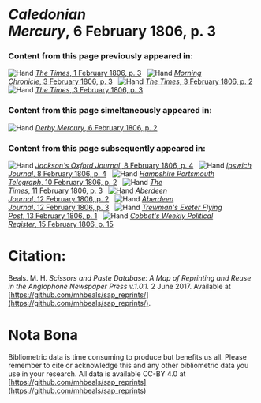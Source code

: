 # *Caledonian Mercury*, 6 February 1806, p. 3  
  
### Content from this page previously appeared in:  
![Hand](http://scissorsandpaste.net/wp-content/uploads/2017/06/smallhandpointer.png) [*The Times*, 1 February 1806, p. 3](https://mhbeals.github.io/sap_html/The-Times/The-Times-1-February-1806-p-3)  
![Hand](http://scissorsandpaste.net/wp-content/uploads/2017/06/smallhandpointer.png) [*Morning Chronicle*, 3 February 1806, p. 3](https://mhbeals.github.io/sap_html/Morning-Chronicle/Morning-Chronicle-3-February-1806-p-3)  
![Hand](http://scissorsandpaste.net/wp-content/uploads/2017/06/smallhandpointer.png) [*The Times*, 3 February 1806, p. 2](https://mhbeals.github.io/sap_html/The-Times/The-Times-3-February-1806-p-2)  
![Hand](http://scissorsandpaste.net/wp-content/uploads/2017/06/smallhandpointer.png) [*The Times*, 3 February 1806, p. 3](https://mhbeals.github.io/sap_html/The-Times/The-Times-3-February-1806-p-3)  
  
### Content from this page simeltaneously appeared in:  
![Hand](http://scissorsandpaste.net/wp-content/uploads/2017/06/smallhandpointer.png) [*Derby Mercury*, 6 February 1806, p. 2](https://mhbeals.github.io/sap_html/Derby-Mercury/Derby-Mercury-6-February-1806-p-2)  
  
### Content from this page subsequently appeared in:  
![Hand](http://scissorsandpaste.net/wp-content/uploads/2017/06/smallhandpointer.png) [*Jackson's Oxford Journal*, 8 February 1806, p. 4](https://mhbeals.github.io/sap_html/Jackson's-Oxford-Journal/Jackson's-Oxford-Journal-8-February-1806-p-4)  
![Hand](http://scissorsandpaste.net/wp-content/uploads/2017/06/smallhandpointer.png) [*Ipswich Journal*, 8 February 1806, p. 4](https://mhbeals.github.io/sap_html/Ipswich-Journal/Ipswich-Journal-8-February-1806-p-4)  
![Hand](http://scissorsandpaste.net/wp-content/uploads/2017/06/smallhandpointer.png) [*Hampshire Portsmouth Telegraph*, 10 February 1806, p. 2](https://mhbeals.github.io/sap_html/Hampshire-Portsmouth-Telegraph/Hampshire-Portsmouth-Telegraph-10-February-1806-p-2)  
![Hand](http://scissorsandpaste.net/wp-content/uploads/2017/06/smallhandpointer.png) [*The Times*, 11 February 1806, p. 3](https://mhbeals.github.io/sap_html/The-Times/The-Times-11-February-1806-p-3)  
![Hand](http://scissorsandpaste.net/wp-content/uploads/2017/06/smallhandpointer.png) [*Aberdeen Journal*, 12 February 1806, p. 2](https://mhbeals.github.io/sap_html/Aberdeen-Journal/Aberdeen-Journal-12-February-1806-p-2)  
![Hand](http://scissorsandpaste.net/wp-content/uploads/2017/06/smallhandpointer.png) [*Aberdeen Journal*, 12 February 1806, p. 3](https://mhbeals.github.io/sap_html/Aberdeen-Journal/Aberdeen-Journal-12-February-1806-p-3)  
![Hand](http://scissorsandpaste.net/wp-content/uploads/2017/06/smallhandpointer.png) [*Trewman's Exeter Flying Post*, 13 February 1806, p. 1](https://mhbeals.github.io/sap_html/Trewman's-Exeter-Flying-Post/Trewman's-Exeter-Flying-Post-13-February-1806-p-1)  
![Hand](http://scissorsandpaste.net/wp-content/uploads/2017/06/smallhandpointer.png) [*Cobbet's Weekly Political Register*, 15 February 1806, p. 15](https://mhbeals.github.io/sap_html/Cobbet's-Weekly-Political-Register/Cobbet's-Weekly-Political-Register-15-February-1806-p-15)  


# Citation: 

Beals. M. H. *Scissors and Paste Database: A Map of Reprinting and Reuse in the Anglophone Newspaper Press v.1.0.1.* 2 June 2017. Available at [https://github.com/mhbeals/sap_reprints/](https://github.com/mhbeals/sap_reprints/). 

# Nota Bona

Bibliometric data is time consuming to produce but benefits us all. Please remember to cite or acknowledge this and any other bibliometric data you use in your research. All data is available CC-BY 4.0 at [https://github.com/mhbeals/sap_reprints](https://github.com/mhbeals/sap_reprints)